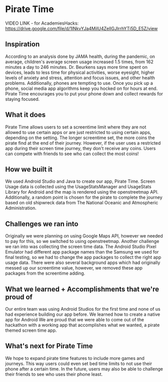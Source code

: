 # Pirate Time

VIDEO LINK - for AcademiesHacks: https://drive.google.com/file/d/1lNkvYJa4MilU4ZellGJlrrhYTi5D_E5Z/view

## Inspiration
According to an analysis done by JAMA health, during the pandemic, on average, children's average screen usage increased 1.5 times, from 162 minutes a day to 246 minutes. Dr. Beurkens says more time spent on devices, leads to less time for physical activities, worse eyesight, higher levels of anxiety and stress, attention and focus issues, and other health problems. Additionally, phones are tempting to use. Once you pick up a phone, social media app algorithms keep you hocked on for hours at end. Pirate Time encourages you to put your phone down and collect rewards for staying focused.

## What it does
Pirate Time allows users to set a screentime limit where they are not allowed to use certain apps or are just restricted to using certain apps, depending on the setting. The longer screentime set, the more coins the pirate find at the end of their journey. However, if the user uses a restricted app during their screen time journey, they don't receive any coins. Users can compete with friends to see who can collect the most coins!

## How we built it
We used Android Studio and Java to create our app, Pirate Time. Screen Usage data is collected using the UsageStatsManager and UsageStats Library for Android and the map is rendered using the openstreetmap API. Additionally, a random point is chosen for the pirate to complete the journey based on old shipwreck data from The National Oceanic and Atmospheric Administration.

## Challenges we ran into
Originally we were planning on using Google Maps API, however we needed to pay for this, so we switched to using openstreetmap. Another challenge we ran into was collecting the screen time data. The Android Studio Pixel Emulator had different app package names than the Samsung we used for final testing, so we had to change the app packages to collect the right app usage data. There were also several background apps which had originally messed up our screentime value, however, we removed these app packages from the screentime adding.

## What we learned + Accomplishments that we're proud of
Our entire team was using Android Studios for the first time and none of us had experience building our app before. We learned how to create a native app for Android We are proud that we were able to come out of the hackathon with a working app that accomplishes what we wanted, a pirate themed screen time app.

## What's next for Pirate Time
We hope to expand pirate time features to include more games and journeys. This way users could even set bed time limits to not use their phone after a certain time. In the future, users may also be able to challenge their friends to see who uses their phone least.
